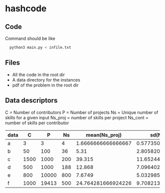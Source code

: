 # hashcode

## Code

Command should be like

```bash
  python3 main.py < infile.txt
```

## Files

- All the code in the root dir
- A data directory for the instances
- pdf of the problem in the root dir

## Data descriptors

C = Number of contributors
P = Number of projects
Ns = Unique number of skills for a given input
Ns_proj = number of skills per project
Ns_cont = number of skills per contributor

| data | C    | P     | Ns  | mean(Ns_proj)      | sd(Ns_proj)        | mean(Ns_cont)      | sd(Ns_cont)          |
| ---- | ---- | ----- | --- | ------------------ | ------------------ | ------------------ | -------------------- |
| a    | 3    | 3     | 4   | 1.6666666666666667 | 0.5773502691896257 | 1.3333333333333333 | 0.5773502691896257   |
| b    | 50   | 100   | 36  | 5.31               | 2.805820069538719  | 1                  | 0.0                  |
| c    | 1500 | 1000  | 200 | 39.315             | 11.652448436039293 | 2.9993333333333334 | 0.025819888974716113 |
| d    | 500  | 1000  | 188 | 12.868             | 7.096402957480285  | 1                  | 0.0                  |
| e    | 800  | 10000 | 800 | 7.6749             | 5.032985504082883  | 1                  | 0.0                  |
| f    | 1000 | 19413 | 500 | 24.764281666924226 | 9.70821301813859   | 2.56               | 1.26649279666487     |
